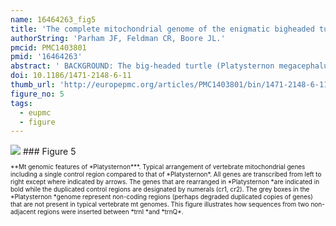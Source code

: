 ```yaml
---
name: 16464263_fig5
title: 'The complete mitochondrial genome of the enigmatic bigheaded turtle (Platysternon): description of unusual genomic features and the reconciliation of phylogenetic hypotheses based on mitochondrial and nuclear DNA.'
authorString: 'Parham JF, Feldman CR, Boore JL.'
pmcid: PMC1403801
pmid: '16464263'
abstract: ' BACKGROUND: The big-headed turtle (Platysternon megacephalum) from east Asia is the sole living representative of a poorly-studied turtle lineage (Platysternidae). It has no close living relatives, and its phylogenetic position within turtles is one of the outstanding controversies in turtle systematics. Platysternon was traditionally considered to be close to snapping turtles (Chelydridae) based on some studies of its morphology and mitochondrial (mt) DNA, however, other studies of morphology and nuclear (nu) DNA do not support that hypothesis. RESULTS: We sequenced the complete mt genome of Platysternon and the nearly complete mt genomes of two other relevant turtles and compared them to turtle mt genomes from the literature to form the largest molecular dataset used to date to address this issue. The resulting phylogeny robustly rejects the placement of Platysternon with Chelydridae, but instead shows that it is a member of the Testudinoidea, a diverse, nearly globally-distributed group that includes pond turtles and tortoises. We also discovered that Platysternon mtDNA has large-scale gene rearrangements and possesses two, nearly identical, control regions, features that distinguish it from all other studied turtles. CONCLUSION: Our study robustly determines the phylogenetic placement of Platysternon and provides a well-resolved outline of major turtle lineages, while demonstrating the significantly greater resolving power of comparing large amounts of mt sequence over that of short fragments. Earlier phylogenies placing Platysternon with chelydrids required a temporal gap in the fossil record that is now unnecessary. The duplicated control regions and gene rearrangements of the Platysternon mtDNA probably resulted from the duplication of part of the genome and then the subsequent loss of redundant genes. Although it is possible that having two control regions may provide some advantage, explaining why the control regions would be maintained while some of the duplicated genes were eroded, examples of this are rare. So far, duplicated control regions have been reported for mt genomes from just 12 clades of metazoans, including Platysternon.'
doi: 10.1186/1471-2148-6-11
thumb_url: 'http://europepmc.org/articles/PMC1403801/bin/1471-2148-6-11-5.gif'
figure_no: 5
tags:
  - eupmc
  - figure
---
```

<img src='http://europepmc.org/articles/PMC1403801/bin/1471-2148-6-11-5.jpg' style='max-height: 300px'>
### Figure 5
<p style='font-size: 10px;'>**Mt genomic features of *Platysternon***. Typical arrangement of vertebrate mitochondrial genes including a single control region compared to that of *Platysternon*. All genes are transcribed from left to right except where indicated by arrows. The genes that are rearranged in *Platysternon *are indicated in bold while the duplicated control regions are designated by numerals (cr1, cr2). The grey boxes in the *Platysternon *genome represent non-coding regions (perhaps degraded duplicated copies of genes) that are not present in typical vertebrate mt genomes. This figure illustrates how sequences from two non-adjacent regions were inserted between *trnI *and *trnQ*.</p>